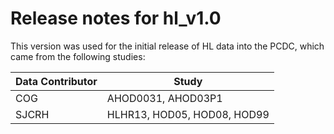 # Release notes for hl_v1.0

This version was used for the initial release of HL data into the PCDC, which came from the following studies:

|Data Contributor|Study|
|---|---|
|COG|AHOD0031, AHOD03P1|
|SJCRH|HLHR13, HOD05, HOD08, HOD99|
